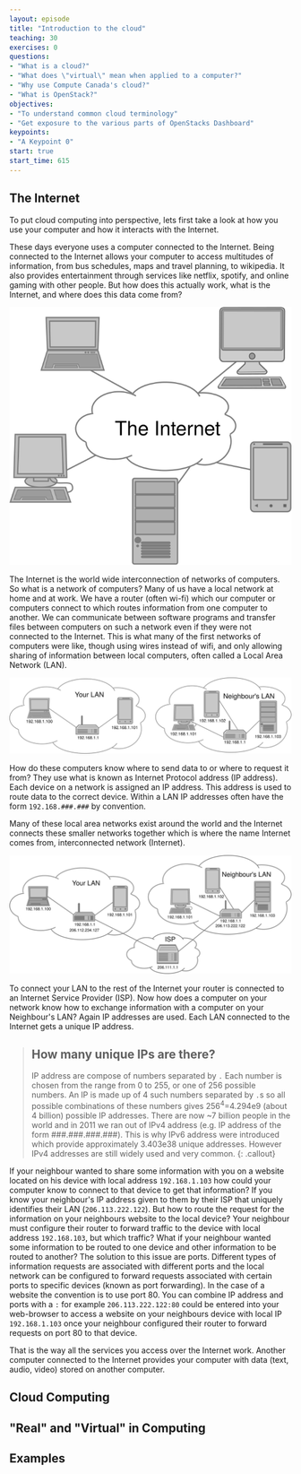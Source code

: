 ```yaml
---
layout: episode
title: "Introduction to the cloud"
teaching: 30
exercises: 0
questions:
- "What is a cloud?"
- "What does \"virtual\" mean when applied to a computer?"
- "Why use Compute Canada's cloud?"
- "What is OpenStack?"
objectives:
- "To understand common cloud terminology"
- "Get exposure to the various parts of OpenStacks Dashboard"
keypoints:
- "A Keypoint 0"
start: true
start_time: 615
---
```


## The Internet
To put cloud computing into perspective, lets first take a look at how you use your computer and how it interacts with the Internet.

These days everyone uses a computer connected to the Internet. Being connected to the Internet allows your computer to access multitudes of information, from bus schedules, maps and travel planning, to wikipedia. It also provides entertainment through services like netflix, spotify, and online gaming with other people. But how does this actually work, what is the Internet, and where does this data come from?

![the internet](../fig/the-internet.svg)

The Internet is the world wide interconnection of networks of computers. So what is a network of computers? Many of us have a local network at home and at work. We have a router (often wi-fi) which our computer or computers connect to which routes information from one computer to another. We can communicate between software programs and transfer files between computers on such a network even if they were not connected to the Internet. This is what many of the first networks of computers were like, though using wires instead of wifi, and only allowing sharing of information between local computers, often called a Local Area Network (LAN).

![local network](../fig/local-networks.svg)

How do these computers know where to send data to or where to request it from? They use what is known as Internet Protocol address (IP address). Each device on a network is assigned an IP address. This address is used to route data to the correct device. Within a LAN IP addresses often have the form `192.168.###.###` by convention.

Many of these local area networks exist around the world and the Internet connects these smaller networks together which is where the name Internet comes from, interconnected network (Internet).

![interconnected networks](../fig/interconnected-networks.svg)

To connect your LAN to the rest of the Internet your router is connected to an Internet Service Provider (ISP). Now how does a computer on your network know how to exchange information with a computer on your Neighbour's LAN? Again IP addresses are used. Each LAN connected to the Internet gets a unique IP address. 


> ## How many unique IPs are there?
> IP address are compose of numbers separated by `.` Each number is chosen from the range from 0 to 255, or one of 256 possible numbers. An IP is made up of 4 such numbers  separated by `.`s so all possible combinations of these numbers gives 256<sup>4</sup>=4.294e9 (about 4 billion) possible IP addresses. There are now ~7 billion people in the world and in 2011 we ran out of IPv4 address (e.g. IP address of the form ###.###.###.###). This is why IPv6 address were introduced which provide approximately 3.403e38 unique addresses. However IPv4 addresses are still widely used and very common.
{: .callout}

If your neighbour wanted to share some information with you on a website located on his device with local address `192.168.1.103` how could your computer know to connect to that device to get that information? If you know your neighbour's IP address given to them by their ISP that uniquely identifies their LAN (`206.113.222.122`). But how to route the request for the information on your neighbours website to the local device? Your neighbour must configure their router to forward traffic to the device with local address `192.168.103`, but which traffic? What if your neighbour wanted some information to be routed to one device and other information to be routed to another? The solution to this issue are ports. Different types of information requests are associated with different ports and the local network can be configured to forward requests associated with certain ports to specific devices (known as port forwarding). In the case of a website the convention is to use port 80. You can combine IP address and ports with a `:` for example `206.113.222.122:80` could be entered into your web-browser to access a website on your neighbours device with local IP `192.168.1.103` once your neighbour configured their router to forward requests on port 80 to that device.

That is the way all the services you access over the Internet work. Another computer connected to the Internet provides your computer with data (text, audio, video) stored on another computer.

## Cloud Computing

## "Real" and "Virtual" in Computing

## Examples


